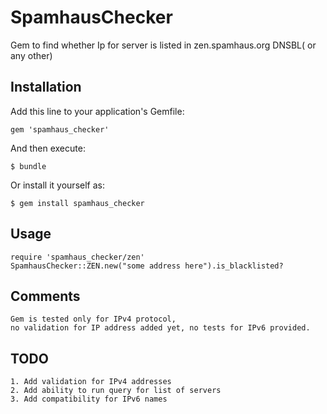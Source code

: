 # SpamhausChecker

Gem to find whether Ip for server is listed in zen.spamhaus.org DNSBL( or any other)

## Installation

Add this line to your application's Gemfile:

    gem 'spamhaus_checker'

And then execute:

    $ bundle

Or install it yourself as:

    $ gem install spamhaus_checker

## Usage
    
    require 'spamhaus_checker/zen'
    SpamhausChecker::ZEN.new("some address here").is_blacklisted?

## Comments 
    
    Gem is tested only for IPv4 protocol, 
    no validation for IP address added yet, no tests for IPv6 provided.

## TODO 
    
    1. Add validation for IPv4 addresses
    2. Add ability to run query for list of servers
    3. Add compatibility for IPv6 names
    
